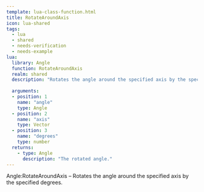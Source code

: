 ```yaml
---
template: lua-class-function.html
title: RotateAroundAxis
icon: lua-shared
tags:
  - lua
  - shared
  - needs-verification
  - needs-example
lua:
  library: Angle
  function: RotateAroundAxis
  realm: shared
  description: "Rotates the angle around the specified axis by the specified degrees."
  
  arguments:
  - position: 1
    name: "angle"
    type: Angle
  - position: 2
    name: "axis"
    type: Vector
  - position: 3
    name: "degrees"
    type: number
  returns:
    - type: Angle
      description: "The rotated angle."
---
```


<div class="lua__search__keywords">
Angle:RotateAroundAxis &#x2013; Rotates the angle around the specified axis by the specified degrees.
</div>
